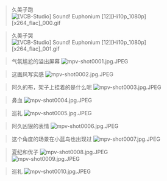 > 久美子跑
![[VCB-Studio] Sound! Euphonium [12][Hi10p_1080p][x264_flac]_000.gif](/file/blog/spirit/響け！ユーフォニアム/S1/E12/20200906/%5BVCB-Studio%5D%20Sound%21%20Euphonium%20%5B12%5D%5BHi10p_1080p%5D%5Bx264_flac%5D_000.gif)

> 久美子哭
![[VCB-Studio] Sound! Euphonium [12][Hi10p_1080p][x264_flac]_001.gif](/file/blog/spirit/響け！ユーフォニアム/S1/E12/20200906/%5BVCB-Studio%5D%20Sound%21%20Euphonium%20%5B12%5D%5BHi10p_1080p%5D%5Bx264_flac%5D_001.gif)

> 气氛尴尬的溢出屏幕
![mpv-shot0001.jpg.JPEG](/file/blog/spirit/響け！ユーフォニアム/S1/E12/20200906/mpv-shot0001.jpg.JPEG)

> 这画风写实感
![mpv-shot0002.jpg.JPEG](/file/blog/spirit/響け！ユーフォニアム/S1/E12/20200906/mpv-shot0002.jpg.JPEG)

> 阿久的布，架子上挂着的是什么呢
![mpv-shot0003.jpg.JPEG](/file/blog/spirit/響け！ユーフォニアム/S1/E12/20200906/mpv-shot0003.jpg.JPEG)

> 鼻血
![mpv-shot0004.jpg.JPEG](/file/blog/spirit/響け！ユーフォニアム/S1/E12/20200906/mpv-shot0004.jpg.JPEG)

> 巡礼
![mpv-shot0005.jpg.JPEG](/file/blog/spirit/響け！ユーフォニアム/S1/E12/20200906/mpv-shot0005.jpg.JPEG)

> 阿久凶狠的表情
![mpv-shot0006.jpg.JPEG](/file/blog/spirit/響け！ユーフォニアム/S1/E12/20200906/mpv-shot0006.jpg.JPEG)

> 这个角度的场景在小蓝鸟也出现过
![mpv-shot0007.jpg.JPEG](/file/blog/spirit/響け！ユーフォニアム/S1/E12/20200906/mpv-shot0007.jpg.JPEG)

> 夏纪和优子
![mpv-shot0008.jpg.JPEG](/file/blog/spirit/響け！ユーフォニアム/S1/E12/20200906/mpv-shot0008.jpg.JPEG)  
![mpv-shot0009.jpg.JPEG](/file/blog/spirit/響け！ユーフォニアム/S1/E12/20200906/mpv-shot0009.jpg.JPEG)  

> 巡礼
![mpv-shot0010.jpg.JPEG](/file/blog/spirit/響け！ユーフォニアム/S1/E12/20200906/mpv-shot0010.jpg.JPEG)